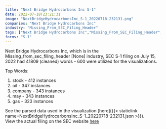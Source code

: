```yaml
---
title: "Next Bridge Hydrocarbons Inc S-1"
date: 2022-07-18T23:21:31
image: "NextBridgeHydrocarbonsInc_S-1_20220718-232131.png"
companies: "Next Bridge Hydrocarbons Inc"
industry: "Missing_From_SEC_Filing_Header"
tags: ["Next Bridge Hydrocarbons Inc","Missing_From_SEC_Filing_Header","07-15-2022","S-1"]
forms: "S-1"
---
```

Next Bridge Hydrocarbons Inc, which is in the Missing_from_sec_filing_header [None] industry, SEC S-1 filing on July 15, 2022 had 41809 (cleaned) words - 600 were utilized for the visualizations.

Top Words:
1. stock - 412 instances
2. oil - 347 instances
3. company - 343 instances
4. may - 343 instances
5. gas - 323 instances


See the parsed data used in the visualization [here]({{< staticlink name=NextBridgeHydrocarbonsInc_S-1_20220718-232131.json >}}).  
View the actual filing on the SEC website [here](https://www.sec.gov/Archives/edgar/data/1936756/0001193125-22-194228.txt)